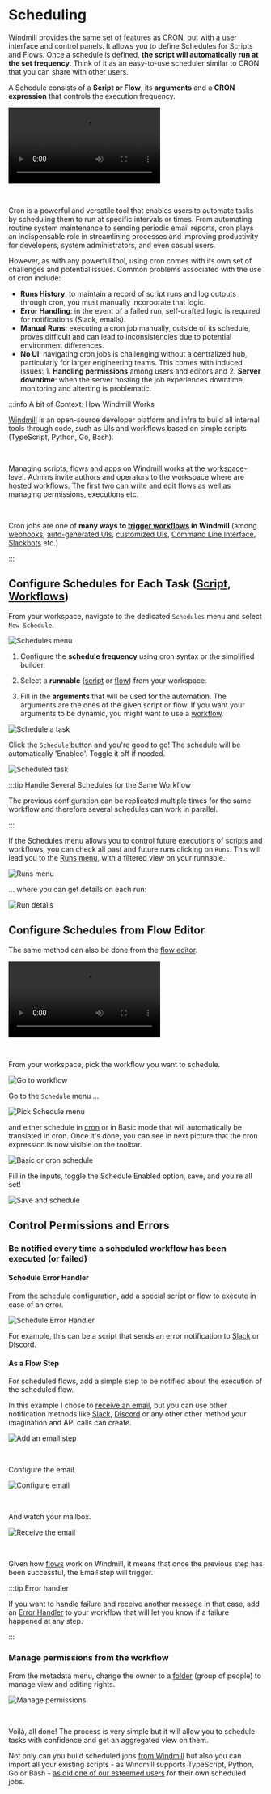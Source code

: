 # Scheduling

Windmill provides the same set of features as CRON, but with a user interface and control panels. It allows you to define Schedules for Scripts and Flows. Once a schedule is defined, **the script will automatically run at the set frequency**. Think of it as an easy-to-use scheduler similar to CRON that you can share with other users.

A Schedule consists of a **Script or Flow**, its **arguments** and a **CRON expression** that controls the execution frequency.

<!--truncate-->

<video
    className="border-2 rounded-xl object-cover w-full h-full dark:border-gray-800"
    autoPlay
    controls
    id="main-video"
    src="/videos/schedule-cron-menu.mp4"
/>

<br/>

Cron is a powerful and versatile tool that enables users to automate tasks by scheduling them to run at specific intervals or times. From automating routine system maintenance to sending periodic email reports, cron plays an indispensable role in streamlining processes and improving productivity for developers, system administrators, and even casual users.

However, as with any powerful tool, using cron comes with its own set of challenges and potential issues. Common problems associated with the use of cron include:

- **Runs History**: to maintain a record of script runs and log outputs through cron, you must manually incorporate that logic.
- **Error Handling**: in the event of a failed run, self-crafted logic is required for notifications (Slack, emails).
- **Manual Runs**: executing a cron job manually, outside of its schedule, proves difficult and can lead to inconsistencies due to potential environment differences.
- **No UI**: navigating cron jobs is challenging without a centralized hub, particularly for larger engineering teams. This comes with induced issues: 1. **Handling permissions** among users and editors and 2. **Server downtime**: when the server hosting the job experiences downtime, monitoring and alterting is problematic.

:::info A bit of Context: How Windmill Works

[Windmill](../../intro.mdx) is an open-source developer platform and infra to build all internal tools through code, such as UIs and workflows based on simple scripts (TypeScript, Python, Go, Bash).

<br/>

Managing scripts, flows and apps on Windmill works at the [workspace](../16_roles_and_permissions/index.mdx#workspace)-level. Admins invite authors and operators to the workspace where are hosted workflows. The first two can write and edit flows as well as managing permissions, executions etc.

<br/>

Cron jobs are one of **many ways to [trigger workflows](../../getting_started/9_trigger_flows/index.md) in Windmill** (among [webhooks](../4_webhooks/index.md), [auto-generated UIs][flows], [customized UIs][apps], [Command Line Interface](../../advanced/3_cli/index.mdx), [Slackbots](/blog/handler-slack-commands) etc.)

:::

## Configure Schedules for Each Task ([Script][scripts], [Workflows][flows])

From your workspace, navigate to the dedicated `Schedules` menu and select `New Schedule`.

![Schedules menu](./6-schedules-menu.png.webp 'Schedules menu')

1. Configure the **schedule frequency** using cron syntax or the simplified builder.

2. Select a **runnable** ([script][scripts] or [flow][flows]) from your workspace.

3. Fill in the **arguments** that will be used for the automation. The arguments are the ones of the given script or flow. If you want your arguments to be dynamic, you might want to use a [workflow][flows].

![Schedule a task](./12-schedule-a-task.png.webp 'Schedule a task')

Click the `Schedule` button and you're good to go! The schedule will be automatically 'Enabled'. Toggle it off if needed.

![Scheduled task](./13-scheduled-script.png.webp 'Scheduled task')

:::tip Handle Several Schedules for the Same Workflow

The previous configuration can be replicated multiple times for the same workflow and therefore several schedules can work in parallel.

:::

If the Schedules menu allows you to control future executions of scripts and workflows, you can check all past and future runs clicking on `Runs`. This will lead you to the [Runs menu](../../core_concepts/5_monitor_past_and_future_runs/index.mdx), with a filtered view on your runnable.

![Runs menu](./10-runs-menu.png.webp 'Runs menu')

... where you can get details on each run:

![Run details](./11-run-details.png.webp 'Run details')

## Configure Schedules from Flow Editor

The same method can also be done from the [flow editor](../../getting_started/6_flows_quickstart/index.mdx).

<video
    className="border-2 rounded-xl object-cover w-full h-full dark:border-gray-800"
    autoPlay
    controls
    id="main-video"
    src="/videos/schedule-cron.mp4"
/>

<br/>

From your workspace, pick the workflow you want to schedule.

![Go to workflow](./1-from-workspace.png.webp 'Go to workflow')

Go to the `Schedule` menu ...

![Pick Schedule menu](./2-schedule-menu.png.webp 'Pick Schedule menu')

and either schedule in [cron](https://crontab.guru) or in Basic mode that will automatically be translated in cron. Once it's done, you can see in next picture that the cron expression is now visible on the toolbar.

![Basic or cron schedule](./3-basic-schedule.png.webp 'Basic or cron schedule')

Fill in the inputs, toggle the Schedule Enabled option, save, and you're all set!

![Save and schedule](./4-inputs-toggle.png.webp 'Save and schedule')

## Control Permissions and Errors

### Be notified every time a scheduled workflow has been executed (or failed)

#### Schedule Error Handler

From the schedule configuration, add a special script or flow to execute in case of an error.

![Schedule Error Handler](./14_schedule_error_handler.png.webp)

For example, this can be a script that sends an error notification to [Slack](https://hub.windmill.dev/scripts/slack/1284/) or [Discord](https://hub.windmill.dev/scripts/discord/1292/).

#### As a Flow Step

For scheduled flows, add a simple step to be notified about the execution of the scheduled flow.

In this example I chose to [receive an email](https://hub.windmill.dev/scripts/gmail/1291/), but you can use other notification methods like [Slack](https://hub.windmill.dev/scripts/slack/1284/), [Discord](https://hub.windmill.dev/scripts/discord/1292/) or any other other method your imagination and API calls can create.

![Add an email step](./7-add-email-step.png.webp 'Add an email step')

<br/>

Configure the email.

![Configure email](./8-configure-email.png.webp 'Configure email')

<br/>

And watch your mailbox.

![Receive the email](./9-receive-email.png.webp 'Receive the email')

<br/>

Given how [flows][flows] work on Windmill, it means that once the previous step has been successful, the Email step will trigger.

:::tip Error handler

If you want to handle failure and receive another message in that case, add an [Error Handler](../../flows/7_flow_error_handler.md) to your workflow that will let you know if a failure happened at any step.

:::

### Manage permissions from the workflow

From the metadata menu, change the owner to a [folder](../../core_concepts/8_groups_and_folders/index.md#folders) (group of people) to manage view and editing rights.

![Manage permissions](./5-manage-rights.png.webp 'Manage permissions')

<br/>

Voilà, all done! The process is very simple but it will allow you to schedule tasks with confidence and get an aggregated view on them.

Not only can you build scheduled jobs [from Windmill](../../getting_started/00_how_to_use_windmill/index.mdx) but also you can import all your existing scripts - as Windmill supports TypeScript, Python, Go or Bash - [as did one of our esteemed users](/blog/stantt-case-study) for their own scheduled jobs.

<!-- Resources -->

[flows]: ../../getting_started/6_flows_quickstart/index.mdx
[scripts]: ../../getting_started/0_scripts_quickstart/index.mdx
[apps]: ../../getting_started/7_apps_quickstart/index.mdx
